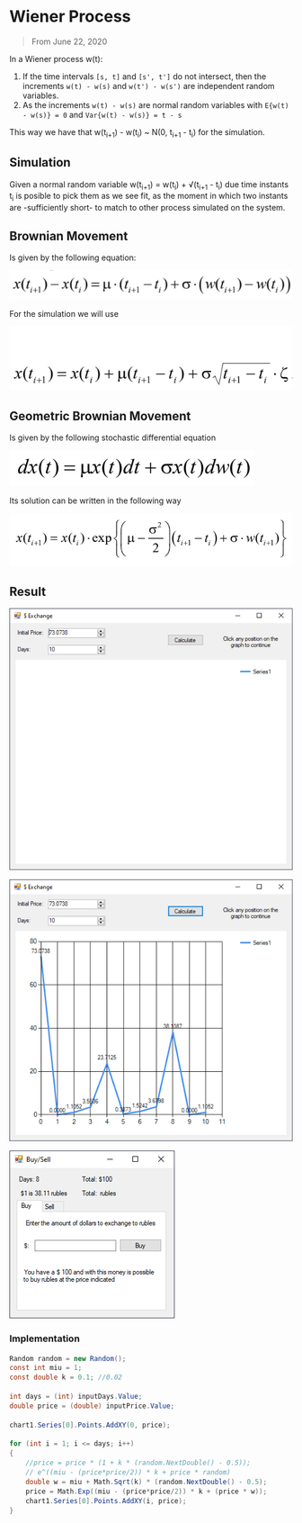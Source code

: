 # Wiener Process
> From June 22, 2020

In a Wiener process w(t):

1. If the time intervals `[s, t]` and `[s', t']` do not intersect, then the increments `w(t) - w(s)` and `w(t') - w(s')` are independent random variables.
2. As the increments `w(t) - w(s)` are normal random variables with `E{w(t) - w(s)} = 0` and `Var{w(t) - w(s)} = t - s`

This way we have that w(t<sub>i+1</sub>) - w(t<sub>i</sub>) ~ N(0, t<sub>i+1</sub> - t<sub>i</sub>) for the simulation.

## Simulation
Given a normal random variable w(t<sub>i+1</sub>) = w(t<sub>i</sub>) + √(t<sub>i+1</sub> - t<sub>i</sub>) due time instants t<sub>i</sub> is posible to pick them as we see fit, as the moment in which two instants are -sufficiently short- to match to other process simulated on the system.

## Brownian Movement
Is given by the following equation:

![wiener_0.png](./images/wiener_0.png)

For the simulation we will use

![wiener_1.png](./images/wiener_1.png)

## Geometric Brownian Movement
Is given by the following stochastic differential equation

![wiener_2.png](./images/wiener_2.png)

Its solution can be written in the following way

![wiener_3.png](./images/wiener_3.png)

## Result

![wiener_4.png](./images/wiener_4.png)

![wiener_5.png](./images/wiener_5.png)

![wiener_6.png](./images/wiener_6.png)

### Implementation
```csharp
Random random = new Random();
const int miu = 1;
const double k = 0.1; //0.02

int days = (int) inputDays.Value;
double price = (double) inputPrice.Value;

chart1.Series[0].Points.AddXY(0, price);

for (int i = 1; i <= days; i++)
{
    //price = price * (1 + k * (random.NextDouble() - 0.5));
    // e^((miu - (price*price/2)) * k + price * random)
    double w = miu + Math.Sqrt(k) * (random.NextDouble() - 0.5);
    price = Math.Exp((miu - (price*price/2)) * k + (price * w));
    chart1.Series[0].Points.AddXY(i, price);
}
```
